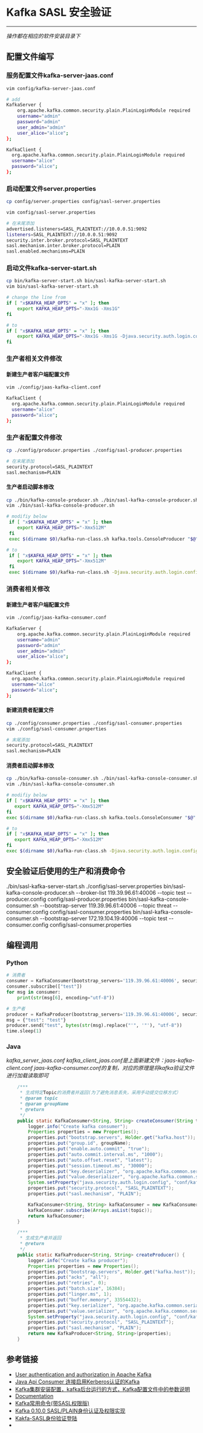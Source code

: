 # Kafka SASL 安全验证
***
*操作都在相应的软件安装目录下*

## 配置文件编写
### 服务配置文件kafka-server-jaas.conf
```sh
vim config/kafka-server-jaas.conf

# add
KafkaServer {
    org.apache.kafka.common.security.plain.PlainLoginModule required
    username="admin"
    password="admin"
    user_admin="admin"
    user_alice="alice";
};

KafkaClient {
  org.apache.kafka.common.security.plain.PlainLoginModule required
  username="alice"
  password="alice";
};
```

### 启动配置文件server.properties
```sh
cp config/server.properties config/sasl-server.properties

vim config/sasl-server.properties

# 在末尾添加
advertised.listeners=SASL_PLAINTEXT://10.0.0.51:9092
listeners=SASL_PLAINTEXT://10.0.0.51:9092
security.inter.broker.protocol=SASL_PLAINTEXT
sasl.mechanism.inter.broker.protocol=PLAIN
sasl.enabled.mechanisms=PLAIN
```

### 启动文件kafka-server-start.sh
```sh
cp bin/kafka-server-start.sh bin/sasl-kafka-server-start.sh
vim bin/sasl-kafka-server-start.sh

# change the line from
if [ "x$KAFKA_HEAP_OPTS" = "x" ]; then
    export KAFKA_HEAP_OPTS="-Xmx1G -Xms1G"
fi

# to
if [ "x$KAFKA_HEAP_OPTS" = "x" ]; then
    export KAFKA_HEAP_OPTS="-Xmx1G -Xms1G -Djava.security.auth.login.config=$base_dir/../config/kafka-server-jaas.conf"
fi
```

### 生产者相关文件修改
#### 新建生产者客户端配置文件
```sh
vim ./config/jaas-kafka-client.conf

KafkaClient {
  org.apache.kafka.common.security.plain.PlainLoginModule required
  username="alice"
  password="alice";
};
```

### 生产者配置文件修改
```sh
cp ./config/producer.properties ./config/sasl-producer.properties

# 在末尾添加
security.protocol=SASL_PLAINTEXT
sasl.mechanism=PLAIN
```

#### 生产者启动脚本修改
```sh
cp ./bin/kafka-console-producer.sh ./bin/sasl-kafka-console-producer.sh
vim ./bin/sasl-kafka-console-producer.sh

# modifiy below
 if [ "x$KAFKA_HEAP_OPTS" = "x" ]; then
    export KAFKA_HEAP_OPTS="-Xmx512M"
 fi
 exec $(dirname $0)/kafka-run-class.sh kafka.tools.ConsoleProducer "$@"

# to
 if [ "x$KAFKA_HEAP_OPTS" = "x" ]; then
    export KAFKA_HEAP_OPTS="-Xmx512M"
 fi
 exec $(dirname $0)/kafka-run-class.sh -Djava.security.auth.login.config=$(dirname $0)/../config/jaas-kafka-client.conf kafka.tools.ConsoleProducer "$@"
```

### 消费者相关修改
#### 新建生产者客户端配置文件
```sh
vim ./config/jaas-kafka-consumer.conf

KafkaServer {
    org.apache.kafka.common.security.plain.PlainLoginModule required
    username="admin"
    password="admin"
    user_admin="admin"
    user_alice="alice";
};

KafkaClient {
  org.apache.kafka.common.security.plain.PlainLoginModule required
  username="alice"
  password="alice";
};
```

#### 新建消费者配置文件
```sh
cp ./config/consumer.properties ./config/sasl-consumer.properties
vim ./config/sasl-consumer.properties

# 末尾添加
security.protocol=SASL_PLAINTEXT
sasl.mechanism=PLAIN
```

#### 消费者启动脚本修改
```sh
cp ./bin/kafka-console-consumer.sh ./bin/sasl-kafka-console-consumer.sh
vim ./bin/sasl-kafka-console-consumer.sh

# modifiy below
if [ "x$KAFKA_HEAP_OPTS" = "x" ]; then
   export KAFKA_HEAP_OPTS="-Xmx512M"
fi
exec $(dirname $0)/kafka-run-class.sh kafka.tools.ConsoleConsumer "$@"

# to
if [ "x$KAFKA_HEAP_OPTS" = "x" ]; then
   export KAFKA_HEAP_OPTS="-Xmx512M"
fi
exec $(dirname $0)/kafka-run-class.sh -Djava.security.auth.login.config=$(dirname $0)/../config/jaas-kafka-consumer.conf kafka.tools.ConsoleConsumer "$@"
 ```

## 安全验证后使用的生产和消费命令
./bin/sasl-kafka-server-start.sh ./config/sasl-server.properties
bin/sasl-kafka-console-producer.sh --broker-list 119.39.96.61:40006 --topic test --producer.config config/sasl-producer.properties
bin/sasl-kafka-console-consumer.sh --bootstrap-server 119.39.96.61:40006 --topic threat --consumer.config config/sasl-consumer.properties
bin/sasl-kafka-console-consumer.sh --bootstrap-server 172.19.104.19:40006 --topic test --consumer.config config/sasl-consumer.properties

## 编程调用
### Python
```python
# 消费者
consumer = KafkaConsumer(bootstrap_servers='119.39.96.61:40006', security_protocol="SASL_PLAINTEXT", sasl_mechanism='PLAIN', sasl_plain_username='alice', sasl_plain_password='alice')
consumer.subscribe(["test"])
for msg in consumer:
    print(str(msg[6], encoding="utf-8"))

# 生产者
producer = KafkaProducer(bootstrap_servers='119.39.96.61:40006', security_protocol="SASL_PLAINTEXT", sasl_mechanism='PLAIN', sasl_plain_username='alice', sasl_plain_password='alice')
msg = {"test": "test"}
producer.send("test", bytes(str(msg).replace("'", '"'), "utf-8"))
time.sleep(1)
```

### Java
*kafka_server_jaas.conf kafka_client_jaas.conf是上面新建文件：jaas-kafka-client.conf jaas-kafka-consumer.conf的复制，对应的原理是将kafka验证文件进行加载读取即可*

```java
	/***
     * 生成特定Topic的消费者并返回(为了避免消息丢失，采用手动提交位移方式）
     * @param topic
     * @param groupName
     * @return
     */
    public static KafkaConsumer<String, String> createConsumer(String topic, String groupName) {
        logger.info("Create kafka consumer");
        Properties properties = new Properties();
        properties.put("bootstrap.servers", Holder.get("kafka.host"));
        properties.put("group.id", groupName);
        properties.put("enable.auto.commit", "true");
        properties.put("auto.commit.interval.ms", "1000");
        properties.put("auto.offset.reset", "latest");
        properties.put("session.timeout.ms", "30000");
        properties.put("key.deserializer", "org.apache.kafka.common.serialization.StringDeserializer");
        properties.put("value.deserializer", "org.apache.kafka.common.serialization.StringDeserializer");
        System.setProperty("java.security.auth.login.config", "conf/kafka_server_jaas.conf");
        properties.put("security.protocol", "SASL_PLAINTEXT");
        properties.put("sasl.mechanism", "PLAIN");

        KafkaConsumer<String, String> kafkaConsumer = new KafkaConsumer<String, String>(properties);
        kafkaConsumer.subscribe(Arrays.asList(topic));
        return kafkaConsumer;
    }

    /***
     * 生成生产者并返回
     * @return
     */
    public static KafkaProducer<String, String> createProducer() {
        logger.info("Create kafka producer");
        Properties properties = new Properties();
        properties.put("bootstrap.servers", Holder.get("kafka.host"));
        properties.put("acks", "all");
        properties.put("retries", 0);
        properties.put("batch.size", 16384);
        properties.put("linger.ms", 1);
        properties.put("buffer.memory", 33554432);
        properties.put("key.serializer", "org.apache.kafka.common.serialization.StringSerializer");
        properties.put("value.serializer", "org.apache.kafka.common.serialization.StringSerializer");
        System.setProperty("java.security.auth.login.config", "conf/kafka_client_jaas.conf");
        properties.put("security.protocol", "SASL_PLAINTEXT");
        properties.put("sasl.mechanism", "PLAIN");
        return new KafkaProducer<String, String>(properties);
    }
```

## 参考链接
- [User authentication and authorization in Apache Kafka](https://developer.ibm.com/tutorials/kafka-authn-authz/)
- [Java Api Consumer 连接启用Kerberos认证的Kafka](https://blog.csdn.net/Sjdjjdnfjf/article/details/78386726)
- [Kafka集群安装配置，kafka后台运行的方式，Kafka配置文件中的参数说明](https://blog.csdn.net/tototuzuoquan/article/details/73430874)
- [Documentation](https://kafka.apache.org/documentation/#quickstart)
- [Kafka常用命令(带SASL权限版)](https://blog.csdn.net/u010416101/article/details/81165578)
- [Kafka 0.10.0 SASL/PLAIN身份认证及权限实现](https://www.jianshu.com/p/102606f8a795)
- [Kakfa-SASL身份验证登陆](http://www.voidcn.com/article/p-vkewulnr-bqg.html)
- 